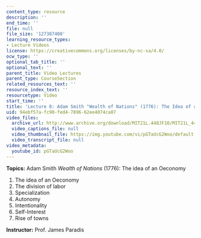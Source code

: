 ```yaml
---
content_type: resource
description: ''
end_time: ''
file: null
file_size: '127387400'
learning_resource_types:
- Lecture Videos
license: https://creativecommons.org/licenses/by-nc-sa/4.0/
ocw_type: ''
optional_tab_title: ''
optional_text: ''
parent_title: Video Lectures
parent_type: CourseSection
related_resources_text: ''
resource_index_text: ''
resourcetype: Video
start_time: ''
title: 'Lecture 8: Adam Smith "Wealth of Nations" (1776): The Idea of an Oeconomy'
uid: 94ebf57a-fc90-fed4-7896-62ee4074ca07
video_files:
  archive_url: http://www.archive.org/download/MIT21L.448JF10/MIT21L_448JF10_lec08_300k.mp4
  video_captions_file: null
  video_thumbnail_file: https://img.youtube.com/vi/pGTaUcG2Woo/default.jpg
  video_transcript_file: null
video_metadata:
  youtube_id: pGTaUcG2Woo
---
```


**Topics:** Adam Smith _Wealth of Nations_ (1776): The idea of an Oeconomy

1.  The idea of an Oeconomy
2.  The division of labor
3.  Specialization
4.  Autonomy
5.  Intentionality
6.  Self-Interest
7.  Rise of towns

**Instructor:** Prof. James Paradis

